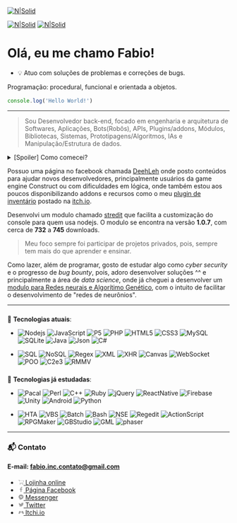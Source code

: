 
[![N|Solid](https://nodei.co/npm/stredit.png)](https://www.npmjs.com/package/stredit)

[![N|Solid](https://img.shields.io/npm/dt/stredit.svg)](https://www.npmjs.com/package/stredit) [![N|Solid](https://img.shields.io/npm/v/stredit.svg)](https://www.npmjs.com/package/stredit)

# Olá, eu me chamo Fabio! 

- :bulb: Atuo com soluções de problemas e correções de bugs.


Programação: procedural, funcional e orientada a objetos.

```js
console.log('Hello World!')
```
---
> Sou Desenvolvedor back-end, focado em engenharia e arquitetura de Softwares, Aplicações, Bots(Robôs), APIs, Plugins/addons, Módulos, Bibliotecas, Sistemas, Prototipagens/Algoritmos, IAs e Manipulação/Estrutura de dados.


<details>
  <summary>[Spoiler] Como comecei?</summary>
 
 ---

Estou desde 2012 estudando por conta própria e sempre buscando cada vez mais conhecimento, buscando ao máximo novas experiencias, projetos, desafios, novidades e me descobrir cada vez mais.

 Comecei na área através de um computador bem atiguinho sem internet, onde só tinha joguinhos e o mspaint, então sempre busquei algo novo para fazer.... e foi ai que minha paixão começou, quando encontrei a system32 e as variações de extensões como *cmd, bat, vbs* e até mesmo *ini*.

 Com o tempo, fui tentando entender como estes arquivos se comportavam e para que servia, mas para isso eu tinha de ficar indo na lan house para pesquisar, desde então comecei a tentar montar meus próprios "programinhas" com base no que eu aprendia.

 Fiquei por um bom tempo criando interfaces em hta com a back-end em *vbs* até descobrir que existia *vb, pascal e c#*, e a partir dai, comecei a brincar com desenvolvimento de software, fazendo alguns forms para contabilizar o consumo de água do condomínio onde morei, por exemplo.

Hoje em dia me impressiono com o tanto que a tecnologia veio crescendo e tomando esta proporção enorme como, por exemplo, a área de data science.

> E foi assim que comecei a me tornar o que sou hoje.

**Obrigado pela atenção.**

 ---
</details>



Possuo uma página no facebook chamada [DeehLeh](https://www.facebook.com/Algoritmian) onde posto conteúdos para ajudar novos desenvolvedores, principalmente usuários da game engine Construct ou com dificuldades em lógica, onde também estou aos poucos disponibilizando addons e recursos como o meu [plugin de inventário](https://deehleh.itch.io/inventario-plugin) postado na [itch.io](https://itch.io).

Desenvolvi um modulo chamado [stredit](https://www.npmjs.com/package/stredit) que facilita a customização do console para quem usa nodejs. O modulo se encontra na versão **1.0.7**, com cerca de **732** a **745** downloads.

 > Meu foco sempre foi participar de projetos privados, pois, sempre tem mais do que aprender e ensinar.

Como lazer, além de programar, gosto de estudar algo como *cyber security* e o progresso de *bug bounty*, pois, adoro desenvolver soluções ^^ e principalmente a área de *data science*, onde já cheguei a desenvolver um [modulo para Redes neurais e Algorítimo Genético](https://github.com/FabioSmuu/RNA), com o intuito de facilitar o desenvolvimento de "redes de neurônios".

---

###
:electric_plug: **Tecnologias atuais**:
- ![Nodejs](https://img.shields.io/badge/-Nodejs-031c03?style=flat-square&logo=Node.js)
![JavaScript](https://img.shields.io/badge/-JavaScript-9e7e15?style=flat-square&logo=javascript)
![P5](https://img.shields.io/badge/-P5.js-ed225d?style=flat-square&logo=p5.js)
![PHP](https://img.shields.io/badge/-PHP-1a165f?style=flat-square&logo=php)
![HTML5](https://img.shields.io/badge/-HTML5-E34F26?style=flat-square&logo=html5&logoColor=white)
![CSS3](https://img.shields.io/badge/-CSS3-1572B6?style=flat-square&logo=css3)
![MySQL](https://img.shields.io/badge/-MySQL-5299cc?style=flat-square&logo=mysql)
![SQLite](https://img.shields.io/badge/-SQLite-383838?style=flat-square&logo=sqlite)
![Java](https://img.shields.io/badge/-Java-bf360c?style=flat-square&logo=java)
![Json](https://img.shields.io/badge/-JSON-838383?style=flat-square&logo=json)
![C#](https://img.shields.io/badge/-C%23-4a148c?style=flat-square&logo=c%2B%2B)

- ![SQL](https://img.shields.io/badge/-SQL-black?style=flat-square)
![NoSQL](https://img.shields.io/badge/-NoSQL-black?style=flat-square)
![Regex](https://img.shields.io/badge/-Regex-black?style=flat-square)
![XML](https://img.shields.io/badge/-XML-black?style=flat-square)
![XHR](https://img.shields.io/badge/-XHR-black?style=flat-square)
![Canvas](https://img.shields.io/badge/-Canvas-black?style=flat-square)
![WebSocket](https://img.shields.io/badge/-WebSocket-black?style=flat-square)
![POO](https://img.shields.io/badge/-POO-black?style=flat-square)
![C2e3](https://img.shields.io/badge/-Construct%202&3-black?style=flat-square)
![RMMV](https://img.shields.io/badge/-RMMV-black?style=flat-square)

###
:electric_plug: **Tecnologias já estudadas**:

- ![Pacal](https://img.shields.io/badge/-Pascal-8c7a38?style=flat-square&logo=delphi)
![Perl](https://img.shields.io/badge/-Perl-545a8c?style=flat-square&logo=perl)
![C++](https://img.shields.io/badge/-C,%20C%2B%2B-54778c?style=flat-square&logo=c%2B%2B)
![Ruby](https://img.shields.io/badge/-Ruby,%20Lua-c42727?style=flat-square&logo=ruby)
![jQuery](https://img.shields.io/badge/-JQuery-1d2d39?style=flat-square&logo=jquery)
![ReactNative](https://img.shields.io/badge/-React/React%20Native-575d91?style=flat-square&logo=react)
![Firebase](https://img.shields.io/badge/-Firebase-b36800?style=flat-square&logo=firebase)
![Unity](https://img.shields.io/badge/-Unity-black?style=flat-square&logo=unity)
![Android](https://img.shields.io/badge/-Android%20Studio-288a51?style=flat-square&logo=android)
![Python](https://img.shields.io/badge/-Python-0c0c0c?style=flat-square&logo=python)

- ![HTA](https://img.shields.io/badge/-HTA-black?style=flat-square)
![VBS](https://img.shields.io/badge/-VBS-black?style=flat-square)
![Batch](https://img.shields.io/badge/-Batch/MsDos-black?style=flat-square)
![Bash](https://img.shields.io/badge/-Bash/Shell-black?style=flat-square)
![NSE](https://img.shields.io/badge/-NSE/Nmap-black?style=flat-square)
![Regedit](https://img.shields.io/badge/-Regedit-black?style=flat-square)
![ActionScript](https://img.shields.io/badge/-ActionScript-black?style=flat-square)
![RPGMaker](https://img.shields.io/badge/-RPG%20Maker-black?style=flat-square)
![GBStudio](https://img.shields.io/badge/-GB%20Studio-black?style=flat-square)
![GML](https://img.shields.io/badge/-Game%20Maker-black?style=flat-square)
![phaser](https://img.shields.io/badge/-Phaser-black?style=flat-square)
---

### :mailbox_with_mail: Contato
#### E-mail: fabio.inc.contato@gmail.com

- [![N|Solid](img/card.png) Lojinha online](https://www.facebook.com/Algoritmian/shop/)
- [![N|Solid](img/facebook.png) Página Facebook](https://www.facebook.com/Algoritmian)
- [![N|Solid](img/messenger.png)  Messenger](https://www.facebook.com/messages/t/FabioSmuu)
- [![N|Solid](img/twitter.png)  Twitter](http://twitter.com/fabiosmuu)
- [![N|Solid](img/itch.io.png)  Itchi.io](https://deehleh.itch.io)

